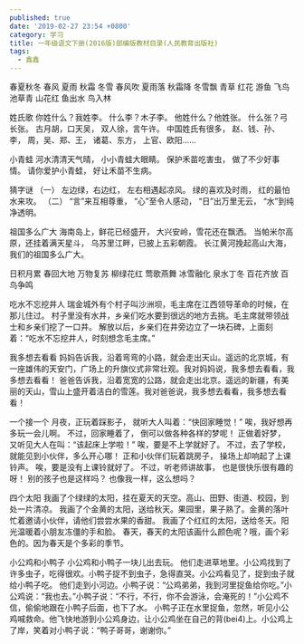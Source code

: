 ```yaml
---
published: true
date: '2019-02-27 23:54 +0800'
category: 学习
title: 一年级语文下册(2016版)部编版教材目录(人民教育出版社)
tags:
  - 鑫鑫
---
```

春夏秋冬
春风 夏雨 秋霜 冬雪
春风吹 夏雨落 秋霜降 冬雪飘
青草 红花 游鱼 飞鸟
池草青 山花红 鱼出水 鸟入林

姓氏歌
你姓什么？我姓李。
什么李？木子李。
他姓什么？他姓张。
什么张？弓长张。
古月胡，口天吴，
双人徐，言午许。
中国姓氏有很多，
赵、钱、孙、李，
周，吴、郑、王，
诸葛、东方，
上官、欧阳…… 

小青蛙
河水清清天气晴，
小小青蛙大眼睛。
保护禾苗吃害虫，
做了不少好事情。
请你爱护小青蛙，
好让禾苗不生病。

猜字谜
（一）
左边绿，右边红，
左右相遇起凉风。
绿的喜欢及时雨，
红的最怕水来攻。
（二）
“言”来互相尊重，
“心”至令人感动，
“日”出万里无云，
“水”到纯净透明。

祖国多么广大
海南岛上，鲜花已经盛开，
大兴安岭，雪花还在飘洒。
当帕米尔高原，还挂着满天星斗，
乌苏里江畔，已披上五彩朝霞。
长江黄河挽起高山大海，
我们的祖国多么广大。

日积月累
春回大地 万物复苏
柳绿花红 莺歌燕舞
冰雪融化 泉水丁冬
百花齐放 百鸟争鸣

吃水不忘挖井人
瑞金城外有个村子叫沙洲坝，毛主席在江西领导革命的时候，在那儿住过。
村子里没有水井，乡亲们吃水要到很远的地方去挑。毛主席就带领战士和乡亲们挖了一口井。
解放以后，乡亲们在井旁边立了一块石碑，上面刻着：“吃水不忘挖井人，时刻想念毛主席。”

我多想去看看
妈妈告诉我，沿着弯弯的小路，就会走出天山。遥远的北京城，有一座雄伟的天安门，广场上的升旗仪式非常壮观。我对妈妈说，我多想去看看，我多想去看看！
爸爸告诉我，沿着宽宽的公路，就会走出北京。遥远的新疆，有美丽的天山，雪山上盛开着洁白的雪莲。我对爸爸说，我多想去看看，我多想去看看！

一个接一个
月夜，正玩着踩影子，
就听大人叫着：“快回家睡觉！”
唉，我好想再多玩一会儿啊。
不过，回家睡着了，
倒可以做各种各样的梦呢！ 
正做着好梦，
又听见大人在叫：“该起床上学啦！”
唉，要是不上学就好了。
不过，去了学校，
就能见到小伙伴，多么开心哪！
正和小伙伴们玩着跳房子，
操场上却响起了上课铃声。
唉，要是没有上课铃就好了。
不过，听老师讲故事，
也是很快乐很有趣的呀！
别的孩子也是这样吗？
也像我一样，这么想吗？ 

四个太阳
我画了个绿绿的太阳，挂在夏天的天空。高山、田野、街道、校园，到处一片清凉。
我画了个金黄的太阳，送给秋天。果园里，果子熟了。金黄的落叶忙着邀请小伙伴，请他们尝尝水果的香甜。
我画了个红红的太阳，送给冬天。阳光温暖着小朋友冻僵的手和脸。
春天，春天的太阳该画什么颜色呢？哦，画个彩色的。因为春天是个多彩的季节。

小公鸡和小鸭子
小公鸡和小鸭子一块儿出去玩。
他们走进草地里。小公鸡找到了许多虫子，吃得很欢。小鸭子捉不到虫子，急得直哭。小公鸡看见了，捉到虫子就给小鸭子吃。
他们走到小河边。小鸭子说：“公鸡弟弟，我到河里捉鱼给你吃。”小公鸡说：“我也去。”小鸭子说：“不行，不行，你不会游泳，会淹死的！”小公鸡不信，偷偷地跟在小鸭子后面，也下了水。
小鸭子正在水里捉鱼，忽然，听见小公鸡喊救命。他飞快地游到小公鸡身边，让小公鸡坐在自己的背(bei4)上。小公鸡上了岸，笑着对小鸭子说：“鸭子哥哥，谢谢你。”

